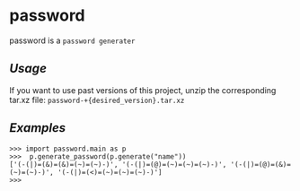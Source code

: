 # password
password is a `password generater`

## *Usage*
If you want to use past versions of this project, unzip the corresponding tar.xz file: `password-+{desired_version}.tar.xz`

## *Examples*
```
>>> import password.main as p
>>>  p.generate_password(p.generate("name"))
['(-(|)=(&)=(&)=(~)=(~)-)', '(-(|)=(@)=(~)=(~)=(~)-)', '(-(|)=(@)=(&)=(~)=(~)-)', '(-(|)=(<)=(~)=(~)=(~)-)']
>>> 
```
